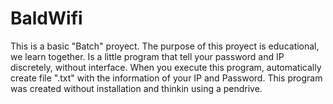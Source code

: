 # BaldWifi
This is a basic "Batch" proyect. The purpose of this proyect is educational, we learn together. Is a little program that tell your password and IP discretely, without interface. When you execute this program, automatically create file ".txt" with the information of your IP and Password. This program was  created without installation and thinkin using a pendrive.
